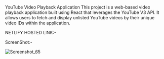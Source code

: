 YouTube Video Playback Application
This project is a web-based video playback application built using React that leverages the YouTube V3 API. It allows users to fetch and display unlisted YouTube videos by their unique video IDs within the application.

NETLIFY HOSTED LINK:-  

ScreenShot:-

![Screenshot_65](https://github.com/rudrasingh001/YouTube-Video-Player/assets/88509277/594c81d5-1817-4b3a-ba8b-5c50ddd66152)


